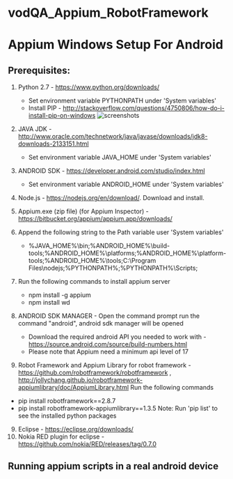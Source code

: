 # vodQA_Appium_RobotFramework

# Appium Windows Setup For Android
## Prerequisites:
1. Python 2.7 - https://www.python.org/downloads/
   * Set environment variable PYTHONPATH under 'System variables'
   * Install PIP -  http://stackoverflow.com/questions/4750806/how-do-i-install-pip-on-windows
   ![screenshots](https://raw.githubusercontent.com/syamsasi99/vodQA_Appium_RobotFramework/master/screenshots/5.PNG)

1. JAVA JDK - http://www.oracle.com/technetwork/java/javase/downloads/jdk8-downloads-2133151.html
   * Set environment variable JAVA_HOME under 'System variables'
2. ANDROID SDK - https://developer.android.com/studio/index.html
   * Set environment variable ANDROID_HOME under 'System variables'
3. Node.js - https://nodejs.org/en/download/. Download and install.
4. Appium.exe (zip file) (for Appium Inspector) - https://bitbucket.org/appium/appium.app/downloads/
5. Append the following string to the Path variable user 'System variables'
   * %JAVA_HOME%\bin;%ANDROID_HOME%\build-tools;%ANDROID_HOME%\platforms;%ANDROID_HOME%\platform-tools;%ANDROID_HOME%\tools;C:\Program Files\nodejs;%PYTHONPATH%;%PYTHONPATH%\Scripts;
6. Run the following commands to install appium server
   * npm install -g appium
   * npm install wd 
7. ANDROID SDK MANAGER - Open the command prompt run the command "android", android sdk manager will be opened
   * Download the required android API you needed to work with - https://source.android.com/source/build-numbers.html
   * Please note that Appium need a minimum api level of 17
8.  Robot Framework and Appium Library for robot framework - https://github.com/robotframework/robotframework  ,       http://jollychang.github.io/robotframework-appiumlibrary/doc/AppiumLibrary.html
   Run the following commands  
   * pip install robotframework==2.8.7
   * pip install robotframework-appiumlibrary==1.3.5
   Note: Run 'pip list' to see the installed python packages
9. Eclipse - https://eclipse.org/downloads/
10. Nokia RED plugin for eclipse - https://github.com/nokia/RED/releases/tag/0.7.0

## Running appium scripts in a real android device





